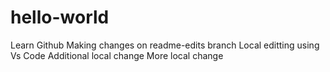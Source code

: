# hello-world
Learn Github
Making changes on readme-edits branch
Local editting using Vs Code
Additional local change
More local change